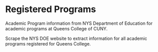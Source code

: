 # Registered Programs
Academic Program information from NYS Department of Education for academic programs at Queens
College of CUNY.

Scrape the NYS DOE website to extract information for all academic programs registered for
Queens College.
